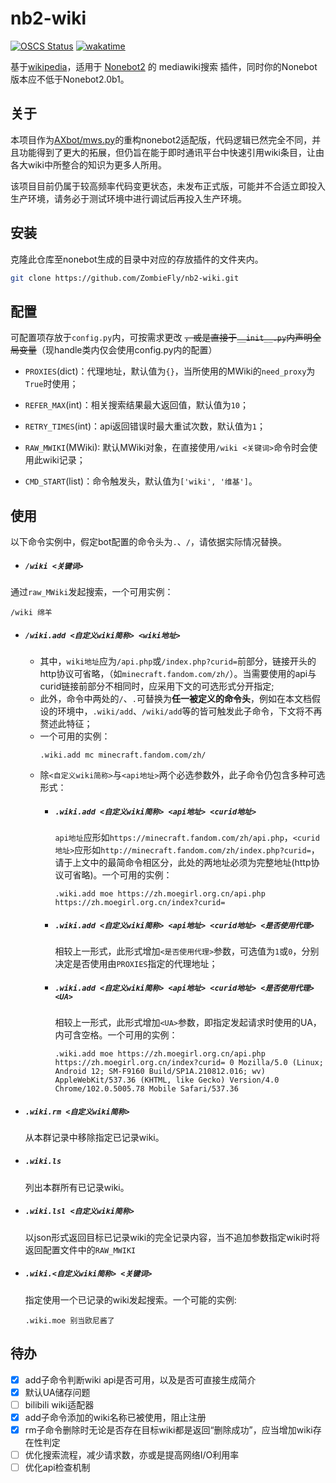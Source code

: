 # nb2-wiki

[![OSCS Status](https://www.oscs1024.com/platform/badge/ZombieFly/nb2-wiki.svg?size=small)](https://www.oscs1024.com/project/ZombieFly/nb2-wiki?ref=badge_small)
[![wakatime](https://wakatime.com/badge/user/c7a593a9-08b3-4b3a-96a4-89d3ed7cabd0/project/8595390e-81e5-4c87-93f5-8c598ca49289.svg)](https://wakatime.com/badge/user/c7a593a9-08b3-4b3a-96a4-89d3ed7cabd0/project/8595390e-81e5-4c87-93f5-8c598ca49289)

基于[wikipedia](https://github.com/goldsmith/Wikipedia)，适用于 [Nonebot2](https://github.com/nonebot/nonebot2) 的 mediawiki搜索 插件，同时你的Nonebot版本应不低于Nonebot2.0b1。 

## 关于
本项目作为[AXbot/mws.py](https://github.com/ZombieFly/AXbot/blob/master/mws.py)的重构nonebot2适配版，代码逻辑已然完全不同，并且功能得到了更大的拓展，但仍旨在能于即时通讯平台中快速引用wiki条目，让由各大wiki中所整合的知识为更多人所用。

该项目目前仍属于较高频率代码变更状态，未发布正式版，可能并不合适立即投入生产环境，请务必于测试环境中进行调试后再投入生产环境。

## 安装
克隆此仓库至nonebot生成的目录中对应的存放插件的文件夹内。
```bash
git clone https://github.com/ZombieFly/nb2-wiki.git
```

## 配置
可配置项存放于``config.py``内，可按需求更改 ~~，或是直接于``__init__.py``内声明全局变量~~（现handle类内仅会使用config.py内的配置）
- ``PROXIES``(dict)：代理地址，默认值为``{}``，当所使用的MWiki的``need_proxy``为``True``时使用；

- ``REFER_MAX``(int)：相关搜索结果最大返回值，默认值为``10``；

- ``RETRY_TIMES``(int)：api返回错误时最大重试次数，默认值为``1``；

- ``RAW_MWIKI``(MWiki): 默认MWiki对象，在直接使用``/wiki <关键词>``命令时会使用此wiki记录；

- ``CMD_START``(list)：命令触发头，默认值为``['wiki', '维基']``。

## 使用
以下命令实例中，假定bot配置的命令头为``.``、``/``，请依据实际情况替换。

- ##### ``/wiki <关键词>`` <br>
通过``raw_MWiki``发起搜索，一个可用实例：
```
/wiki 绵羊
```

- ##### ``/wiki.add <自定义wiki简称> <wiki地址>``<br>
    - 其中，``wiki地址``应为``/api.php``或``/index.php?curid=``前部分，链接开头的http协议可省略，（如``minecraft.fandom.com/zh/``）。当需要使用的api与curid链接前部分不相同时，应采用下文的可选形式分开指定;
    - 此外，命令中两处的``/``、``.``可替换为**任一被定义的命令头**，例如在本文档假设的环境中，``.wiki/add``、``/wiki/add``等的皆可触发此子命令，下文将不再赘述此特征；
    - 一个可用的实例：
        ```
        .wiki.add mc minecraft.fandom.com/zh/
        ```
    - 除``<自定义wiki简称>``与``<api地址>``两个必选参数外，此子命令仍包含多种可选形式：
      - ##### ``.wiki.add <自定义wiki简称> <api地址> <curid地址>``<br>
        ``api地址``应形如``https://minecraft.fandom.com/zh/api.php``，``<curid地址>``应形如``http://minecraft.fandom.com/zh/index.php?curid=``，请于上文中的最简命令相区分，此处的两地址必须为完整地址(http协议可省略)。一个可用的实例：
        ```
        .wiki.add moe https://zh.moegirl.org.cn/api.php https://zh.moegirl.org.cn/index?curid=
        ```
      - ##### ``.wiki.add <自定义wiki简称> <api地址> <curid地址> <是否使用代理>``<br>
        相较上一形式，此形式增加``<是否使用代理>``参数，可选值为``1``或``0``，分别决定是否使用由``PROXIES``指定的代理地址；
      
      - ##### ``.wiki.add <自定义wiki简称> <api地址> <curid地址> <是否使用代理> <UA>``<br>
        相较上一形式，此形式增加``<UA>``参数，即指定发起请求时使用的UA，内可含空格。一个可用的实例：
        ```
        .wiki.add moe https://zh.moegirl.org.cn/api.php https://zh.moegirl.org.cn/index?curid= 0 Mozilla/5.0 (Linux; Android 12; SM-F9160 Build/SP1A.210812.016; wv) AppleWebKit/537.36 (KHTML, like Gecko) Version/4.0 Chrome/102.0.5005.78 Mobile Safari/537.36
        ```

- ##### ``.wiki.rm <自定义wiki简称>``
  从本群记录中移除指定已记录wiki。

- ##### ``.wiki.ls``
  列出本群所有已记录wiki。

- ##### ``.wiki.lsl <自定义wiki简称>``
  以json形式返回目标已记录wiki的完全记录内容，当不追加参数指定wiki时将返回配置文件中的`RAW_MWIKI`


- ##### ``.wiki.<自定义wiki简称> <关键词>``
  指定使用一个已记录的wiki发起搜索。一个可能的实例:
  ```
  .wiki.moe 别当欧尼酱了
  ```

## 待办
- [x] add子命令判断wiki api是否可用，以及是否可直接生成简介
- [x] 默认UA储存问题
- [ ] bilibili wiki适配器
- [x] add子命令添加的wiki名称已被使用，阻止注册
- [x] rm子命令删除时无论是否存在目标wiki都是返回“删除成功”，应当增加wiki存在性判定
- [ ] 优化搜索流程，减少请求数，亦或是提高网络I/O利用率
- [ ] 优化api检查机制
